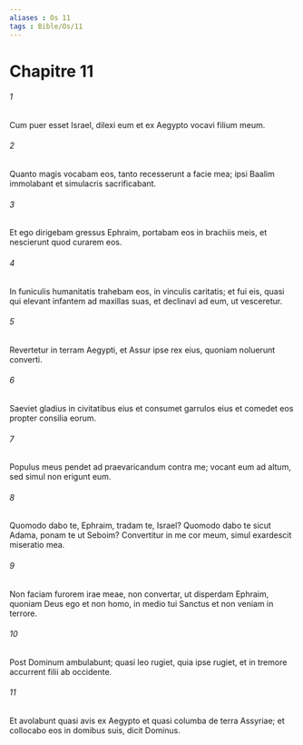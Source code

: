 ```yaml
---
aliases : Os 11
tags : Bible/Os/11
---
```


# Chapitre 11

###### 1
Cum puer esset Israel, dilexi eum et ex Aegypto vocavi filium meum.
###### 2
Quanto magis vocabam eos, tanto recesserunt a facie mea; ipsi Baalim immolabant et simulacris sacrificabant.
###### 3
Et ego dirigebam gressus Ephraim, portabam eos in brachiis meis, et nescierunt quod curarem eos.
###### 4
In funiculis humanitatis trahebam eos, in vinculis caritatis; et fui eis, quasi qui elevant infantem ad maxillas suas, et declinavi ad eum, ut vesceretur.
###### 5
Revertetur in terram Aegypti, et Assur ipse rex eius, quoniam noluerunt converti.
###### 6
Saeviet gladius in civitatibus eius et consumet garrulos eius et comedet eos propter consilia eorum.
###### 7
Populus meus pendet ad praevaricandum contra me; vocant eum ad altum, sed simul non erigunt eum.
###### 8
Quomodo dabo te, Ephraim, tradam te, Israel? Quomodo dabo te sicut Adama, ponam te ut Seboim? Convertitur in me cor meum, simul exardescit miseratio mea.
###### 9
Non faciam furorem irae meae, non convertar, ut disperdam Ephraim, quoniam Deus ego et non homo, in medio tui Sanctus et non veniam in terrore.
###### 10
Post Dominum ambulabunt; quasi leo rugiet, quia ipse rugiet, et in tremore accurrent filii ab occidente.
###### 11
Et avolabunt quasi avis ex Aegypto et quasi columba de terra Assyriae; et collocabo eos in domibus suis, dicit Dominus.
